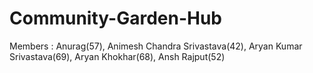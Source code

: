 # Community-Garden-Hub
Members : 
Anurag(57), 
Animesh Chandra Srivastava(42), 
Aryan Kumar Srivastava(69), 
Aryan Khokhar(68),
Ansh Rajput(52)

